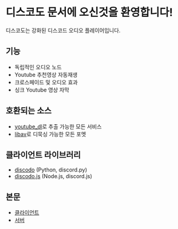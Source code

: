 # 디스코도 문서에 오신것을 환영합니다!

디스코도는 강화된 디스코드 오디오 플레이어입니다.

## 기능
- 독립적인 오디오 노드
- Youtube 추천영상 자동재생
- 크로스페이드 및 오디오 효과
- 싱크 Youtube 영상 자막

## 호환되는 소스

+ [youtube_dl](https://github.com/ytdl-org/youtube-dl)로 추출 가능한 모든 서비스
+ [libav](https://libav.org/)로 디묵싱 가능한 모든 포멧

## 클라이언트 라이브러리

* [discodo](https://github.com/kijk2869/discodo) (Python, discord.py)
* [discodo.js](https://github.com/SiruBOT/discodo.js) (Node.js, discord.js)

## 본문

- [클라이언트](./클라이언트)
- [서버](./서버)
